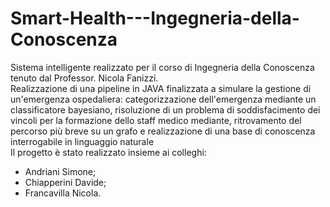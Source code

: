 # Smart-Health---Ingegneria-della-Conoscenza
Sistema intelligente realizzato per il corso di Ingegneria della Conoscenza tenuto dal Professor. Nicola Fanizzi. <br>
Realizzazione di una pipeline in JAVA finalizzata a simulare la gestione di un'emergenza ospedaliera: categorizzazione dell'emergenza mediante un classificatore bayesiano, risoluzione di un problema di soddisfacimento dei vincoli per la formazione dello staff medico mediante, ritrovamento del percorso più breve su un grafo e realizzazione di una base di conoscenza interrogabile in linguaggio naturale <br>
Il progetto è stato realizzato insieme ai colleghi: <br>
- Andriani Simone; <br>
- Chiapperini Davide; <br>
- Francavilla Nicola.

